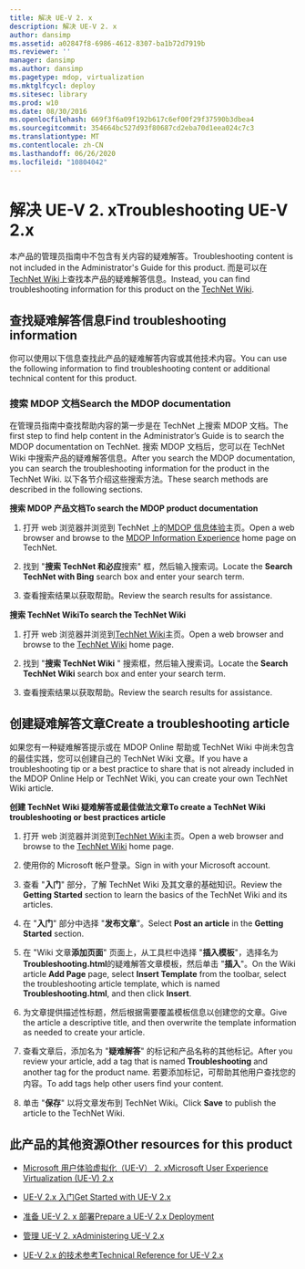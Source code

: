 ```yaml
---
title: 解决 UE-V 2. x
description: 解决 UE-V 2. x
author: dansimp
ms.assetid: a02847f8-6986-4612-8307-ba1b72d7919b
ms.reviewer: ''
manager: dansimp
ms.author: dansimp
ms.pagetype: mdop, virtualization
ms.mktglfcycl: deploy
ms.sitesec: library
ms.prod: w10
ms.date: 08/30/2016
ms.openlocfilehash: 669f3f6a09f192b617c6ef00f29f37590b3dbea4
ms.sourcegitcommit: 354664bc527d93f80687cd2eba70d1eea024c7c3
ms.translationtype: MT
ms.contentlocale: zh-CN
ms.lasthandoff: 06/26/2020
ms.locfileid: "10804042"
---
```

# <span data-ttu-id="bc4cb-103">解决 UE-V 2. x</span><span class="sxs-lookup"><span data-stu-id="bc4cb-103">Troubleshooting UE-V 2.x</span></span>


<span data-ttu-id="bc4cb-104">本产品的管理员指南中不包含有关内容的疑难解答。</span><span class="sxs-lookup"><span data-stu-id="bc4cb-104">Troubleshooting content is not included in the Administrator's Guide for this product.</span></span> <span data-ttu-id="bc4cb-105">而是可以在[TechNet Wiki](https://go.microsoft.com/fwlink/p/?LinkId=224905)上查找本产品的疑难解答信息。</span><span class="sxs-lookup"><span data-stu-id="bc4cb-105">Instead, you can find troubleshooting information for this product on the [TechNet Wiki](https://go.microsoft.com/fwlink/p/?LinkId=224905).</span></span>

## <span data-ttu-id="bc4cb-106">查找疑难解答信息</span><span class="sxs-lookup"><span data-stu-id="bc4cb-106">Find troubleshooting information</span></span>


<span data-ttu-id="bc4cb-107">你可以使用以下信息查找此产品的疑难解答内容或其他技术内容。</span><span class="sxs-lookup"><span data-stu-id="bc4cb-107">You can use the following information to find troubleshooting content or additional technical content for this product.</span></span>

### <span data-ttu-id="bc4cb-108">搜索 MDOP 文档</span><span class="sxs-lookup"><span data-stu-id="bc4cb-108">Search the MDOP documentation</span></span>

<span data-ttu-id="bc4cb-109">在管理员指南中查找帮助内容的第一步是在 TechNet 上搜索 MDOP 文档。</span><span class="sxs-lookup"><span data-stu-id="bc4cb-109">The first step to find help content in the Administrator’s Guide is to search the MDOP documentation on TechNet.</span></span> <span data-ttu-id="bc4cb-110">搜索 MDOP 文档后，您可以在 TechNet Wiki 中搜索产品的疑难解答信息。</span><span class="sxs-lookup"><span data-stu-id="bc4cb-110">After you search the MDOP documentation, you can search the troubleshooting information for the product in the TechNet Wiki.</span></span> <span data-ttu-id="bc4cb-111">以下各节介绍这些搜索方法。</span><span class="sxs-lookup"><span data-stu-id="bc4cb-111">These search methods are described in the following sections.</span></span>

**<span data-ttu-id="bc4cb-112">搜索 MDOP 产品文档</span><span class="sxs-lookup"><span data-stu-id="bc4cb-112">To search the MDOP product documentation</span></span>**

1.  <span data-ttu-id="bc4cb-113">打开 web 浏览器并浏览到 TechNet 上的[MDOP 信息体验](https://go.microsoft.com/fwlink/p/?LinkId=236032)主页。</span><span class="sxs-lookup"><span data-stu-id="bc4cb-113">Open a web browser and browse to the [MDOP Information Experience](https://go.microsoft.com/fwlink/p/?LinkId=236032) home page on TechNet.</span></span>

2.  <span data-ttu-id="bc4cb-114">找到 "**搜索 TechNet 和必应**搜索" 框，然后输入搜索词。</span><span class="sxs-lookup"><span data-stu-id="bc4cb-114">Locate the **Search TechNet with Bing** search box and enter your search term.</span></span>

3.  <span data-ttu-id="bc4cb-115">查看搜索结果以获取帮助。</span><span class="sxs-lookup"><span data-stu-id="bc4cb-115">Review the search results for assistance.</span></span>

**<span data-ttu-id="bc4cb-116">搜索 TechNet Wiki</span><span class="sxs-lookup"><span data-stu-id="bc4cb-116">To search the TechNet Wiki</span></span>**

1.  <span data-ttu-id="bc4cb-117">打开 web 浏览器并浏览到[TechNet Wiki](https://go.microsoft.com/fwlink/p/?LinkId=224905)主页。</span><span class="sxs-lookup"><span data-stu-id="bc4cb-117">Open a web browser and browse to the [TechNet Wiki](https://go.microsoft.com/fwlink/p/?LinkId=224905) home page.</span></span>

2.  <span data-ttu-id="bc4cb-118">找到 "**搜索 TechNet Wiki** " 搜索框，然后输入搜索词。</span><span class="sxs-lookup"><span data-stu-id="bc4cb-118">Locate the **Search TechNet Wiki** search box and enter your search term.</span></span>

3.  <span data-ttu-id="bc4cb-119">查看搜索结果以获取帮助。</span><span class="sxs-lookup"><span data-stu-id="bc4cb-119">Review the search results for assistance.</span></span>

## <span data-ttu-id="bc4cb-120">创建疑难解答文章</span><span class="sxs-lookup"><span data-stu-id="bc4cb-120">Create a troubleshooting article</span></span>


<span data-ttu-id="bc4cb-121">如果您有一种疑难解答提示或在 MDOP Online 帮助或 TechNet Wiki 中尚未包含的最佳实践，您可以创建自己的 TechNet Wiki 文章。</span><span class="sxs-lookup"><span data-stu-id="bc4cb-121">If you have a troubleshooting tip or a best practice to share that is not already included in the MDOP Online Help or TechNet Wiki, you can create your own TechNet Wiki article.</span></span>

**<span data-ttu-id="bc4cb-122">创建 TechNet Wiki 疑难解答或最佳做法文章</span><span class="sxs-lookup"><span data-stu-id="bc4cb-122">To create a TechNet Wiki troubleshooting or best practices article</span></span>**

1.  <span data-ttu-id="bc4cb-123">打开 web 浏览器并浏览到[TechNet Wiki](https://go.microsoft.com/fwlink/p/?LinkId=224905)主页。</span><span class="sxs-lookup"><span data-stu-id="bc4cb-123">Open a web browser and browse to the [TechNet Wiki](https://go.microsoft.com/fwlink/p/?LinkId=224905) home page.</span></span>

2.  <span data-ttu-id="bc4cb-124">使用你的 Microsoft 帐户登录。</span><span class="sxs-lookup"><span data-stu-id="bc4cb-124">Sign in with your Microsoft account.</span></span>

3.  <span data-ttu-id="bc4cb-125">查看 "**入门**" 部分，了解 TechNet Wiki 及其文章的基础知识。</span><span class="sxs-lookup"><span data-stu-id="bc4cb-125">Review the **Getting Started** section to learn the basics of the TechNet Wiki and its articles.</span></span>

4.  <span data-ttu-id="bc4cb-126">在 "**入门**" 部分中选择 "**发布文章**"。</span><span class="sxs-lookup"><span data-stu-id="bc4cb-126">Select **Post an article** in the **Getting Started** section.</span></span>

5.  <span data-ttu-id="bc4cb-127">在 "Wiki 文章**添加页面**" 页面上，从工具栏中选择 "**插入模板**"，选择名为**Troubleshooting.html**的疑难解答文章模板，然后单击 "**插入**"。</span><span class="sxs-lookup"><span data-stu-id="bc4cb-127">On the Wiki article **Add Page** page, select **Insert Template** from the toolbar, select the troubleshooting article template, which is named **Troubleshooting.html**, and then click **Insert**.</span></span>

6.  <span data-ttu-id="bc4cb-128">为文章提供描述性标题，然后根据需要覆盖模板信息以创建您的文章。</span><span class="sxs-lookup"><span data-stu-id="bc4cb-128">Give the article a descriptive title, and then overwrite the template information as needed to create your article.</span></span>

7.  <span data-ttu-id="bc4cb-129">查看文章后，添加名为 "**疑难解答**" 的标记和产品名称的其他标记。</span><span class="sxs-lookup"><span data-stu-id="bc4cb-129">After you review your article, add a tag that is named **Troubleshooting** and another tag for the product name.</span></span> <span data-ttu-id="bc4cb-130">若要添加标记，可帮助其他用户查找您的内容。</span><span class="sxs-lookup"><span data-stu-id="bc4cb-130">To add tags help other users find your content.</span></span>

8.  <span data-ttu-id="bc4cb-131">单击 "**保存**" 以将文章发布到 TechNet Wiki。</span><span class="sxs-lookup"><span data-stu-id="bc4cb-131">Click **Save** to publish the article to the TechNet Wiki.</span></span>

## <span data-ttu-id="bc4cb-132">此产品的其他资源</span><span class="sxs-lookup"><span data-stu-id="bc4cb-132">Other resources for this product</span></span>


-   [<span data-ttu-id="bc4cb-133">Microsoft 用户体验虚拟化（UE-V） 2. x</span><span class="sxs-lookup"><span data-stu-id="bc4cb-133">Microsoft User Experience Virtualization (UE-V) 2.x</span></span>](index.md)

-   [<span data-ttu-id="bc4cb-134">UE-V 2.x 入门</span><span class="sxs-lookup"><span data-stu-id="bc4cb-134">Get Started with UE-V 2.x</span></span>](get-started-with-ue-v-2x-new-uevv2.md)

-   [<span data-ttu-id="bc4cb-135">准备 UE-V 2. x 部署</span><span class="sxs-lookup"><span data-stu-id="bc4cb-135">Prepare a UE-V 2.x Deployment</span></span>](prepare-a-ue-v-2x-deployment-new-uevv2.md)

-   [<span data-ttu-id="bc4cb-136">管理 UE-V 2. x</span><span class="sxs-lookup"><span data-stu-id="bc4cb-136">Administering UE-V 2.x</span></span>](administering-ue-v-2x-new-uevv2.md)

-   [<span data-ttu-id="bc4cb-137">UE-V 2.x 的技术参考</span><span class="sxs-lookup"><span data-stu-id="bc4cb-137">Technical Reference for UE-V 2.x</span></span>](technical-reference-for-ue-v-2x-both-uevv2.md)






 

 





